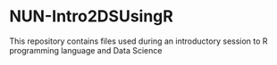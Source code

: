 # NUN-Intro2DSUsingR
This repository contains files used during an introductory session to R programming language and Data Science
